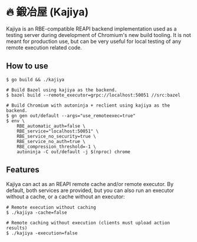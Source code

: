# 🔥 鍛冶屋 (Kajiya)

Kajiya is an RBE-compatible REAPI backend implementation used as a testing
server during development of Chromium's new build tooling. It is not meant
for production use, but can be very useful for local testing of any remote
execution related code.

## How to use

```shell
$ go build && ./kajiya

# Build Bazel using kajiya as the backend.
$ bazel build --remote_executor=grpc://localhost:50051 //src:bazel

# Build Chromium with autoninja + reclient using kajiya as the backend.
$ gn gen out/default --args="use_remoteexec=true"
$ env \
    RBE_automatic_auth=false \
    RBE_service="localhost:50051" \
    RBE_service_no_security=true \
    RBE_service_no_auth=true \
    RBE_compression_threshold=-1 \
    autoninja -C out/default -j $(nproc) chrome
```

## Features

Kajiya can act as an REAPI remote cache and/or remote executor. By default, both
services are provided, but you can also run an executor without a cache, or a
cache without an executor:

```shell
# Remote execution without caching
$ ./kajiya -cache=false

# Remote caching without execution (clients must upload action results)
$ ./kajiya -execution=false
```
